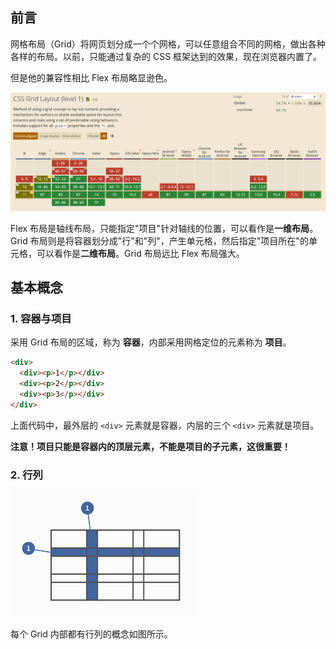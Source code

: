 ## 前言

网格布局（Grid）将网页划分成一个个网格，可以任意组合不同的网格，做出各种各样的布局。以前，只能通过复杂的 CSS 框架达到的效果，现在浏览器内置了。

但是他的兼容性相比 Flex 布局略显逊色。

<img src="./pic/10-01.png">

Flex 布局是轴线布局，只能指定"项目"针对轴线的位置，可以看作是**一维布局**。Grid 布局则是将容器划分成"行"和"列"，产生单元格，然后指定"项目所在"的单元格，可以看作是**二维布局**。Grid 布局远比 Flex 布局强大。

## 基本概念

### 1. 容器与项目

采用 Grid 布局的区域，称为 **容器**，内部采用网格定位的元素称为 **项目**。

```html
<div>
  <div><p>1</p></div>
  <div><p>2</p></div>
  <div><p>3</p></div>
</div>
```

上面代码中，最外层的 `<div>` 元素就是容器，内层的三个 `<div>` 元素就是项目。

**注意！**项目只能是容器内的顶层元素，不能是项目的子元素，这**很重要！**

### 2. 行列

<img src="./pic/10-02.png" width=60%>

每个 Grid 内部都有行列的概念如图所示。



